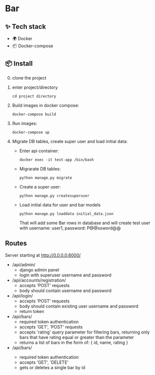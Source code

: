 # Bar

## ✨ Tech stack

- 🌍 Docker
- 📦 Docker-compose

## 📦 Install

0. clone the project
1. enter project/directory
    ```
    cd project directory
    ```
2. Build images in docker compose:
    ```
    docker-compose build
    ```
3. Run images:
    ```
    docker-compose up
    ```

4. Migrate DB tables, create super user and load initial data:
      - Enter api container:
        ```
        docker exec -it test-app /bin/bash
        ```
      - Migrarate DB tables:
          ```
          python manage.py migrate
          ```
      - Create a super user:
          ```
          python manage.py createsuperuser
          ```
      - Load initial data for user and bar models
          ```
          python manage.py loaddata initial_data.json

          ```
          That will add some Bar rows in database and
          will create test user with username: user1, password: P@@ssword@@

## Routes

Server starting at http://0.0.0.0:8000/

* /api/admin/
  * django admin panel
  * login with superuser username and password
* /api/accounts/registration/
  * accepts 'POST' requests
  * body should contain username and password
* /api/login/
  * accepts 'POST' requests
  * body should contain existing user username and password
  * return token
* /api/bars/
  * required token authentication
  * accepts 'GET', 'POST' requests
  * accepts 'rating' query parameter for filtering bars,
        returning only bars that have rating equal or greater than the parameter
  * returns a list of bars in the form of: { id, name, rating }
* /api/bars/<id>
  * required token authentication
  * accepts 'GET', 'DELETE'
  * gets or deletes a single bar by id
